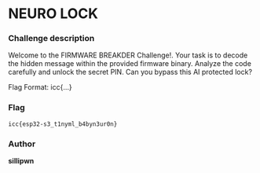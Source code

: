 # NEURO LOCK

### Challenge description

Welcome to the FIRMWARE BREAKDER Challenge!. Your task is to decode the hidden message within the provided firmware binary. Analyze the code carefully and unlock the secret PIN. Can you bypass this AI protected lock?

Flag Format: icc{...}

### Flag

`icc{esp32-s3_t1nyml_b4byn3ur0n}`

### Author

**sillipwn**
